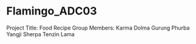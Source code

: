 # Flamingo_ADC03
Project Title: Food Recipe
Group Members: Karma Dolma Gurung
               Phurba Yangji Sherpa
               Tenzin Lama
